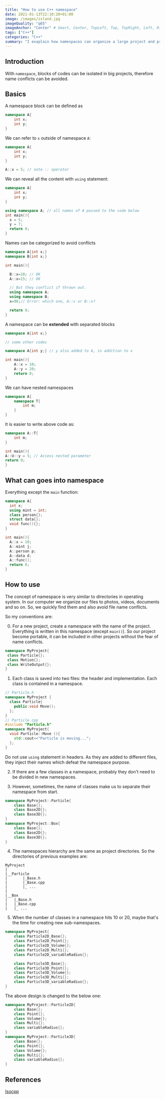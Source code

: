 ```yaml
---
title: "How to use C++ namespace"
date: 2021-01-13T22:10:20+01:00
image: /images/island.jpg
imageQuality: "q65"
imageAnchor: "Center" # Smart, Center, TopLeft, Top, TopRight, Left, Right, BottomLeft, Bottom, BottomRight.
tags: ["C++"]
categories: "C++" 
summary: "I exaplain how namespaces can organize a large project and prevent name conflicts. "
---
```


## Introduction

With `namespace`, blocks of codes can be isolated in big projects, therefore name conflicts can be avoided.

## Basics

A namespace block can be defined as

```cpp
namespace A{
    int x;
    int y;
} 
```
We can refer to `x` outside of namespace `A`:

```cpp
namespace A{
    int x;
    int y;
} 

A::x = 5; // note :: operator
```

We can reveal all the content with `using` statement:

```cpp
namespace A{
    int x;
    int y;
} 

using namespace A; // all names of A passed to the code below
int main(){
  x = 5; 
  y = 7;
  return 0;
}
```


Names can be categorized to avoid conflicts

```cpp
namespace A{int x;} 
namespace B{int x;} 

int main(){

  B::x=10; // OK
  A::x=15; // OK

  // But they conflict if thrown out.
  using namespace A;
  using namespace B;
  x=98;// Error: which one, A::x or B::x?

  return 0;
}
```

A namespace can be **extended** with separated blocks

```cpp
namespace A{int x;} 

// some other codes

namespace A{int y;} // y also added to A, in addition to x

int main(){
    A::x = 10;
    A::y = 20;
    return 0;
}
```

We can have nested namespaces

```cpp
namespace A{
    namespace T{
        int m;
    }
} 
```

It is easier to write above code as:

```cpp
namespace A::T{
    int m;
}

int main(){
A::U::y = 5; // Access nested parameter 
return 0;
}
```
## What can goes into namespace

Everything except the `main` function: 

```cpp
namespace A{
  int x; 
  using mint = int;
  class person{};
  struct data{};
  void func(){};
} 

int main(){
  A::x = 10;
  A::mint j;
  A::person p;
  A::data d;
  A::func();
  return 0;
}
```


## How to use

The concept of namespace is very similar to directories in operating system. In our computer we organize our files to photos, videos, documents and so on. So, we quickly find them and also avoid file name conflicts.

So my conventions are:


0. For a new project, create a namespace with the name of the project. Everything is written in this namespace (except `main()`). So our project become portable, it can be included in other projects without the fear of name conflicts.

```cpp
namespace MyProject{
 class Particle{};
 class Motion{};
 class WriteOutput{};
}
```
1. Each class is saved into two files: the header and implementation. Each class is contained in a namespace.

```cpp
// Particle.h
namespace MyProject {
  class Particle{
    public:void Move();
  };
}
// Particle.cpp
#include "Particle.h"
namespace MyProject{
  void Particle::Move (){
    std::cout<<"Particle is moving...";
  };
}
```
Do not use `using` statement in headers. As they are added to different files, they inject their names which defeat the namespace purpose.

2. If there are a few classes in a namespace, probably they don't need to be divided in new namespaces.

3. However, sometimes, the name of classes make us to separate their namespace from start.

```cpp
namespace MyProject::Particle{
    class Base{};
    class Base2D{};
    class Base3D{};
}
namespace MyProject::Box{
    class Base{};
    class Base2D{};
    class Base3D{};
}
```

4. The  namespaces hierarchy are the same as project directories. So the directories of previous examples are:

```
MyProject
|
|__Particle
|       |_Base.h
|       |_Base.cpp
|       |_ ...
|
|__Box
|   |_Base.h
|   |_Base.cpp
|   |_ ...
```

5. When the number of classes in a namespace hits 10 or 20, maybe that's the time for creating new sub-namespaces.

```cpp
namespace MyProject{
    class Particle2D_Base{};
    class Particle2D_Point{};
    class Particle2D_Volume{};
    class Particle2D_Multi{};
    class Particle2D_variableRadius{};

    class Particle3D_Base{};
    class Particle3D_Point{};
    class Particle3D_Volume{};
    class Particle3D_Multi{};
    class Particle3D_variableRadius{};
}
```
The above design is changed to the below one:

```cpp
namespace MyProject::Particle2D{
    class Base{};
    class Point{};
    class Volume{};
    class Multi{};
    class variableRadius{};
}
namespace MyProject::Particle3D{
    class Base{};
    class Point{};
    class Volume{};
    class Multi{};
    class variableRadius{};
}
```


## References

[Isocpp](http://isocpp.github.io/CppCoreGuidelines/CppCoreGuidelines#Rs-using-directive)
